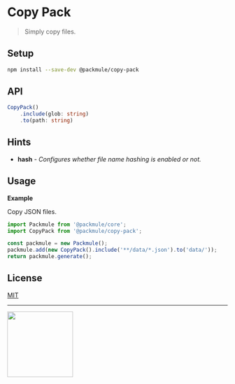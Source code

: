 # Copy Pack

> Simply copy files.

## Setup

```bash
npm install --save-dev @packmule/copy-pack
```

## API

```ts
CopyPack()
    .include(glob: string)
    .to(path: string)
```

## Hints

-   **hash** - _Configures whether file name hashing is enabled or not._

## Usage

**Example**

Copy JSON files.

```ts
import Packmule from '@packmule/core';
import CopyPack from '@packmule/copy-pack';

const packmule = new Packmule();
packmule.add(new CopyPack().include('**/data/*.json').to('data/'));
return packmule.generate();
```

## License

[MIT](https://choosealicense.com/licenses/mit/)

---

[<img src="https://www.pixelart.at/fileadmin/images/logo-new/logo.svg" width="150">](https://www.pixelart.at/)
